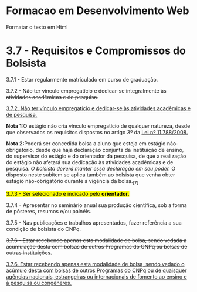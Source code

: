 # Formacao em Desenvolvimento Web
Formatar o texto em Html
<!doctype html>
<html>
  <head>
    <meta charset="utf-8">
    <title>Atividade 1 - Tags de &ecir;nfase</title>
  </head>
  <body>
    

<h1>3.7 - Requisitos e Compromissos do Bolsista</h1> 

<p>3.7.1 - Estar regularmente matriculado em curso de graduação.</p> 

<p><del>3.7.2 - Não ter vínculo empregatício e dedicar-se integralmente às atividades acadêmicas e de pesquisa.</del> </p> 

<p><ins>3.7.2. Não ter vínculo empregatício e dedicar-se às atividades acadêmicas e de pesquisa. </ins></p>

<p> <strong>Nota 1:</strong>O estágio não cria vínculo empregatício de qualquer natureza, desde que observados os requisitos dispostos no artigo 3º da <ins>Lei nº 11.788/2008.</ins> </p>

<p> <strong>Nota 2:</strong>Poderá ser concedida bolsa a aluno que esteja em estágio não-obrigatório, desde que haja declaração conjunta da instituição de ensino, do supervisor do estágio e do orientador da pesquisa, de que a realização do estágio não afetará sua dedicação às atividades acadêmicas e de pesquisa. <em>O bolsista deverá manter essa declaração em seu poder.</em> O disposto neste subitem se aplica também ao bolsista que venha obter estágio não-obrigatório durante a vigência da bolsa.<sub>[7]</sub></p>

<p><mark>3.7.3 - Ser selecionado e indicado pelo <strong>orientador</strong>.</mark></p>

<p>3.7.4 - Apresentar no seminário anual sua produção científica, sob a forma de pôsteres, resumos e/ou painéis.</p>

<p>3.7.5 - Nas publicações e trabalhos apresentados, fazer referência a sua condição de bolsista do CNPq.</p>

<p> <del>3.7.6 - Estar recebendo apenas esta modalidade de bolsa, sendo vedada a acumulação desta com bolsas de outros Programas do CNPq ou bolsas de outras instituições.</del></p>

<p><ins>3.7.6. Estar recebendo apenas esta modalidade de bolsa, sendo vedado o acúmulo desta com bolsas de outros Programas do CNPq ou de quaisquer agências nacionais, estrangeiras ou internacionais de fomento ao ensino e à pesquisa ou congêneres. </ins></p>

  </body>
</html>
